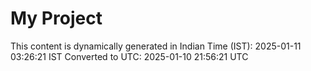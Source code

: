 # My Project

This content is dynamically generated in Indian Time (IST): 2025-01-11 03:26:21 IST
Converted to UTC: 2025-01-10 21:56:21 UTC
